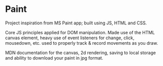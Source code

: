 # Paint

Project inspiration from MS Paint app; built using JS, HTML and CSS.

Core JS principles applied for DOM manipulation. Made use of the HTML canvas element, heavy use of event listeners for change, click, mousedown, etc. used to properly track & record movements as you draw.

MDN documentation for the canvas, 2d rendering, saving to local storage and ability to download your paint in jpg format.